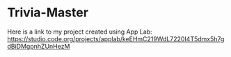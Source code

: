 # Trivia-Master
Here is a link to my project created using App Lab: <br />
https://studio.code.org/projects/applab/keEHmC219WdL7220I4T5dmx5h7gdBiDMgpnhZUnHezM

